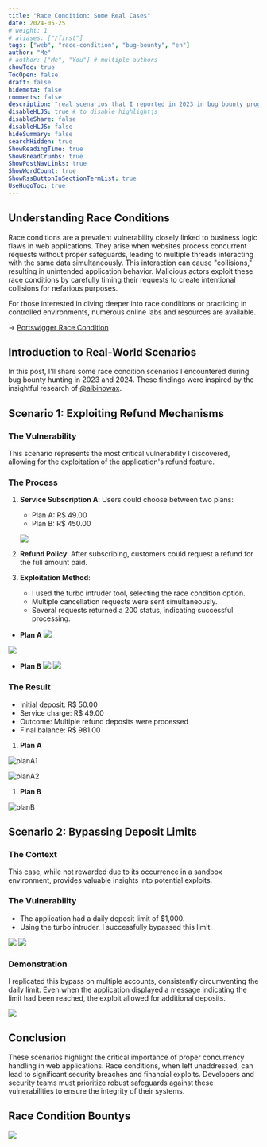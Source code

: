 ```yaml
---
title: "Race Condition: Some Real Cases"
date: 2024-05-25
# weight: 1
# aliases: ["/first"]
tags: ["web", "race-condition", "bug-bounty", "en"]
author: "Me"
# author: ["Me", "You"] # multiple authors
showToc: true
TocOpen: false
draft: false
hidemeta: false
comments: false
description: "real scenarios that I reported in 2023 in bug bounty programs"
disableHLJS: true # to disable highlightjs
disableShare: false
disableHLJS: false
hideSummary: false
searchHidden: true
ShowReadingTime: true
ShowBreadCrumbs: true
ShowPostNavLinks: true
ShowWordCount: true
ShowRssButtonInSectionTermList: true
UseHugoToc: true
---
```



## Understanding Race Conditions

Race conditions are a prevalent vulnerability closely linked to business logic flaws in web applications. They arise when websites process concurrent requests without proper safeguards, leading to multiple threads interacting with the same data simultaneously. This interaction can cause "collisions," resulting in unintended application behavior. Malicious actors exploit these race conditions by carefully timing their requests to create intentional collisions for nefarious purposes.

For those interested in diving deeper into race conditions or practicing in controlled environments, numerous online labs and resources are available.

-> [Portswigger Race Condition](https://portswigger.net/web-security/race-conditions?source=post_page-----598b260ab3f0--------------------------------)


## Introduction to Real-World Scenarios

In this post, I'll share some race condition scenarios I encountered during bug bounty hunting in 2023 and 2024. These findings were inspired by the insightful research of [@albinowax](https://twitter.com/albinowax).

## Scenario 1: Exploiting Refund Mechanisms

### The Vulnerability

This scenario represents the most critical vulnerability I discovered, allowing for the exploitation of the application's refund feature.

### The Process

1. **Service Subscription A**: Users could choose between two plans:
   - Plan A: R$ 49.00
   - Plan B: R$ 450.00

   ![](https://miro.medium.com/v2/resize:fit:792/format:webp/1*n0YtGsG1EQmXBCHTlsksZw.png)

2. **Refund Policy**: After subscribing, customers could request a refund for the full amount paid.

3. **Exploitation Method**: 
   - I used the turbo intruder tool, selecting the race condition option.
   - Multiple cancellation requests were sent simultaneously.
   - Several requests returned a 200 status, indicating successful processing.


- **Plan A**
![](https://miro.medium.com/v2/resize:fit:1400/format:webp/1*RW1BVcjB85vPGup8HxGZHw.png)

![](https://miro.medium.com/v2/resize:fit:1400/format:webp/1*yBGcjXVdquA3hX7kAwb2lQ.png)

- **Plan B**
![](https://miro.medium.com/v2/resize:fit:1400/format:webp/1*Y7ES0NRfvS2BE8M5Gbxtsw.png)
![](https://miro.medium.com/v2/resize:fit:1400/format:webp/1*rbkzJFoT9VR3yneBgAIA1g.png)



### The Result

- Initial deposit: R$ 50.00
- Service charge: R$ 49.00
- Outcome: Multiple refund deposits were processed
- Final balance: R$ 981.00


1. **Plan A**

![planA1](https://miro.medium.com/v2/resize:fit:550/format:webp/1*Bb13lPMc2gFmbQILlZKSIQ.png)

![planA2](https://miro.medium.com/v2/resize:fit:584/format:webp/1*4R5Z25PQEBTWzOnOeTlV0A.png)

1. **Plan B**

![planB](https://miro.medium.com/v2/resize:fit:608/format:webp/1*jc9QbolLh8oCoDLd4w9Ciw.png)


## Scenario 2: Bypassing Deposit Limits

### The Context

This case, while not rewarded due to its occurrence in a sandbox environment, provides valuable insights into potential exploits.

### The Vulnerability

- The application had a daily deposit limit of $1,000.
- Using the turbo intruder, I successfully bypassed this limit.

![](https://miro.medium.com/v2/resize:fit:1400/format:webp/1*FV8SdB8yhwU_tvXGqa2yyw.png)
![](https://miro.medium.com/v2/resize:fit:1400/format:webp/1*iGsbwuSQ5v91UNSES9tHHg.png)

### Demonstration

I replicated this bypass on multiple accounts, consistently circumventing the daily limit. Even when the application displayed a message indicating the limit had been reached, the exploit allowed for additional deposits.

![](https://miro.medium.com/v2/resize:fit:804/format:webp/1*MSjsGV_KzLDgs1-sb-svHA.png)

## Conclusion

These scenarios highlight the critical importance of proper concurrency handling in web applications. Race conditions, when left unaddressed, can lead to significant security breaches and financial exploits. Developers and security teams must prioritize robust safeguards against these vulnerabilities to ensure the integrity of their systems.

## Race Condition Bountys

![](https://miro.medium.com/v2/resize:fit:1134/format:webp/1*05rAAVNpoPrNQkp5GGk68A.png)